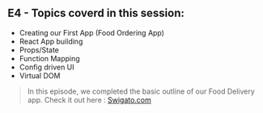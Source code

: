 ## E4 - Topics coverd in this session:

- Creating our First App (Food Ordering App)
- React App building
- Props/State
- Function Mapping
- Config driven UI
- Virtual DOM

>  In this episode, we completed the basic outline of our Food Delivery app. Check it out here : [Swigato.com](https://react-js-three-nu.vercel.app/)
